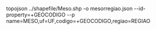 topojson ../shapefile/Meso.shp -o mesorregiao.json --id-property=+GEOCODIGO --p name=MESO,uf=UF,codigo=+GEOCODIGO,regiao=REGIAO